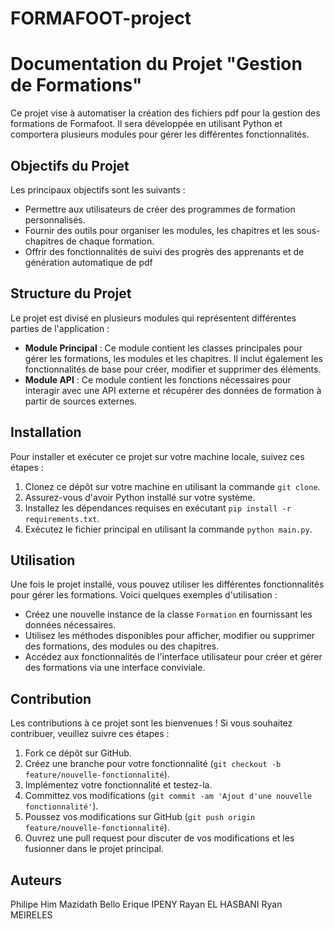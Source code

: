 # FORMAFOOT-project
# Documentation du Projet "Gestion de Formations"

Ce projet vise à  automatiser la création des fichiers pdf pour la gestion des formations de Formafoot. Il sera développée en utilisant Python et comportera plusieurs modules pour gérer les différentes fonctionnalités.

## Objectifs du Projet

 Les principaux objectifs sont les suivants :

- Permettre aux utilisateurs de créer des programmes de formation personnalisés.
- Fournir des outils pour organiser les modules, les chapitres et les sous-chapitres de chaque formation.
- Offrir des fonctionnalités de suivi des progrès des apprenants et de génération automatique de pdf

## Structure du Projet

Le projet est divisé en plusieurs modules qui représentent différentes parties de l'application :

- **Module Principal** : Ce module contient les classes principales pour gérer les formations, les modules et les chapitres. Il inclut également les fonctionnalités de base pour créer, modifier et supprimer des éléments.
- **Module API** : Ce module contient les fonctions nécessaires pour interagir avec une API externe et récupérer des données de formation à partir de sources externes.


## Installation 

Pour installer et exécuter ce projet sur votre machine locale, suivez ces étapes :

1. Clonez ce dépôt sur votre machine en utilisant la commande `git clone`.
2. Assurez-vous d'avoir Python installé sur votre système.
3. Installez les dépendances requises en exécutant `pip install -r requirements.txt`.
4. Exécutez le fichier principal en utilisant la commande `python main.py`.

## Utilisation

Une fois le projet installé, vous pouvez utiliser les différentes fonctionnalités pour gérer les formations. Voici quelques exemples d'utilisation :

- Créez une nouvelle instance de la classe `Formation` en fournissant les données nécessaires.
- Utilisez les méthodes disponibles pour afficher, modifier ou supprimer des formations, des modules ou des chapitres.
- Accédez aux fonctionnalités de l'interface utilisateur pour créer et gérer des formations via une interface conviviale.

## Contribution

Les contributions à ce projet sont les bienvenues ! Si vous souhaitez contribuer, veuillez suivre ces étapes :

1. Fork ce dépôt sur GitHub.
2. Créez une branche pour votre fonctionnalité (`git checkout -b feature/nouvelle-fonctionnalité`).
3. Implémentez votre fonctionnalité et testez-la.
4. Committez vos modifications (`git commit -am 'Ajout d'une nouvelle fonctionnalité'`).
5. Poussez vos modifications sur GitHub (`git push origin feature/nouvelle-fonctionnalité`).
6. Ouvrez une pull request pour discuter de vos modifications et les fusionner dans le projet principal.

## Auteurs

Philipe Him
Mazidath Bello
Erique IPENY
Rayan EL HASBANI
Ryan MEIRELES

